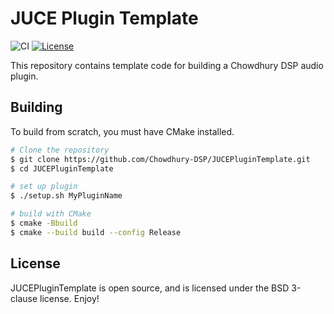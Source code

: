 # JUCE Plugin Template

![CI](https://github.com/Chowdhury-DSP/JUCEPluginTemplate/workflows/CI/badge.svg)
[![License](https://img.shields.io/badge/License-BSD-blue.svg)](https://opensource.org/licenses/BSD-3-Clause)

This repository contains template code for building a Chowdhury DSP
audio plugin.

## Building

To build from scratch, you must have CMake installed.

```bash
# Clone the repository
$ git clone https://github.com/Chowdhury-DSP/JUCEPluginTemplate.git
$ cd JUCEPluginTemplate

# set up plugin
$ ./setup.sh MyPluginName

# build with CMake
$ cmake -Bbuild
$ cmake --build build --config Release
```

## License

JUCEPluginTemplate is open source, and is licensed under the BSD 3-clause license.
Enjoy!

